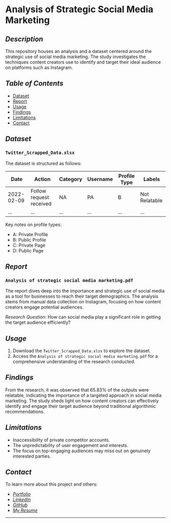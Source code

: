 # Analysis of Strategic Social Media Marketing

## *Description*

This repository houses an analysis and a dataset centered around the strategic use of social media marketing. The study investigates the techniques content creators use to identify and target their ideal audience on platforms such as Instagram.

## *Table of Contents*

- [Dataset](#dataset)
- [Report](#report)
- [Usage](#usage)
- [Findings](#findings)
- [Limitations](#limitations)
- [Contact](#contact)

## *Dataset*

### `Twitter_Scrapped_Data.xlsx`

The dataset is structured as follows:

| Date       | Action                  | Category | Username        | Profile Type | Labels         |
|------------|-------------------------|----------|-----------------|--------------|----------------|
| 2022-02-09 | Follow request received | NA       | PA              | B            | Not Relatable  |
| ...        | ...                     | ...      | ...             | ...          | ...            |

Key notes on profile types:
- A: Private Profile
- B: Public Profile
- C: Private Page
- D: Public Page

## *Report*

### `Analysis of strategic social media marketing.pdf`

The report dives deep into the importance and strategic use of social media as a tool for businesses to reach their target demographics. The analysis stems from manual data collection on Instagram, focusing on how content creators engage potential audiences.

*Research Question*: 
How can social media play a significant role in getting the target audience efficiently?

## *Usage*

1. Download the `Twitter_Scrapped_Data.xlsx` to explore the dataset.
2. Access the `Analysis of strategic social media marketing.pdf` for a comprehensive understanding of the research conducted.

## *Findings*

From the research, it was observed that 65.83% of the outputs were relatable, indicating the importance of a targeted approach in social media marketing. The study sheds light on how content creators can effectively identify and engage their target audience beyond traditional algorithmic recommendations.

## *Limitations*

- Inaccessibility of private competitor accounts.
- The unpredictability of user engagement and interests.
- The focus on top-engaging audiences may miss out on genuinely interested parties.

## *Contact*

To learn more about this project and others:

- [*Portfolio*](https://aasthakpatel.netlify.app/)
- [*LinkedIn*](https://www.linkedin.com/in/aasthaketanp/)
- [*GitHub*](https://github.com/aasthaketanp)
- [*My Resume*](https://aasthakpatel.netlify.app/images/AasthaPatelResume2024.pdf)

---

